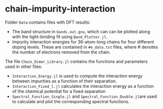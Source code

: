 # chain-impurity-interaction

Folder `Data` contains files with DFT results:
* The band structure in `bands.out.gnu`, which can can be plotted along with the tight-binding fit using `Band_Plotter.jl`.
* Impurity interaction energies for 36-atom-long chains for four different doping levels. These are contained in `#e_data.txt` files, where # denotes the number of electrons removed from the chain.


The file `Chain_Dimer_Library.jl` contains the functions and parameters used in other files:
* `Interaction_Energy.jl` is used to compute the interaction energy between impurities as a function of their separation.
* `Interaction_Fixed_l.jl` calculates the interaction energy as a function of the chemical potential for a fixed separation
* `Spectral_Function_Single.jl` and `Spectral_Function_Double.jl`are used to calculate and plot the corresponding spectral functions.
